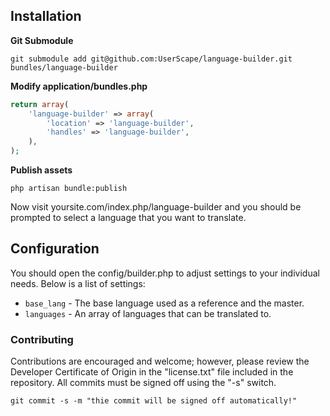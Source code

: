 ## Installation

**Git Submodule**

	git submodule add git@github.com:UserScape/language-builder.git bundles/language-builder

**Modify application/bundles.php**

```php
return array(
	'language-builder' => array(
		'location' => 'language-builder',
		'handles' => 'language-builder',
	),
);
```
**Publish assets**

	php artisan bundle:publish

Now visit yoursite.com/index.php/language-builder and you should be prompted to select a language that you want to translate.

## Configuration

You should open the config/builder.php to adjust settings to your individual needs. Below is a list of settings:

* `base_lang` - The base language used as a reference and the master.
* `languages` - An array of languages that can be translated to.

### Contributing

Contributions are encouraged and welcome; however, please review the Developer Certificate of Origin in the "license.txt" file included in the repository. All commits must be signed off using the "-s" switch.

	git commit -s -m "thie commit will be signed off automatically!"